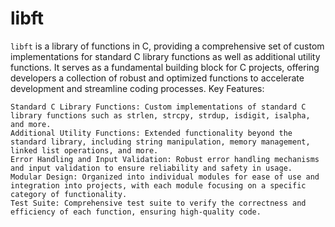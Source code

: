 # libft

`libft` is a library of functions in C, providing a comprehensive set of custom implementations for standard C library functions as well as additional utility functions. It serves as a fundamental building block for C projects, offering developers a collection of robust and optimized functions to accelerate development and streamline coding processes.
Key Features:

    Standard C Library Functions: Custom implementations of standard C library functions such as strlen, strcpy, strdup, isdigit, isalpha, and more.
    Additional Utility Functions: Extended functionality beyond the standard library, including string manipulation, memory management, linked list operations, and more.
    Error Handling and Input Validation: Robust error handling mechanisms and input validation to ensure reliability and safety in usage.
    Modular Design: Organized into individual modules for ease of use and integration into projects, with each module focusing on a specific category of functionality.
    Test Suite: Comprehensive test suite to verify the correctness and efficiency of each function, ensuring high-quality code.
